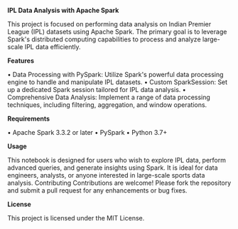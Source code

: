 **IPL Data Analysis with Apache Spark**

This project is focused on performing data analysis on Indian Premier League (IPL) datasets using Apache Spark. The primary goal is to leverage Spark's distributed computing capabilities to process and analyze large-scale IPL data efficiently.

**Features**

•	Data Processing with PySpark: Utilize Spark's powerful data processing engine to handle and manipulate IPL datasets.
•	Custom SparkSession: Set up a dedicated Spark session tailored for IPL data analysis.
•	Comprehensive Data Analysis: Implement a range of data processing techniques, including filtering, aggregation, and window operations.

**Requirements**

•	Apache Spark 3.3.2 or later
•	PySpark
•	Python 3.7+

**Usage**

This notebook is designed for users who wish to explore IPL data, perform advanced queries, and generate insights using Spark. It is ideal for data engineers, analysts, or anyone interested in large-scale sports data analysis.
Contributing
Contributions are welcome! Please fork the repository and submit a pull request for any enhancements or bug fixes.

**License**

This project is licensed under the MIT License.

